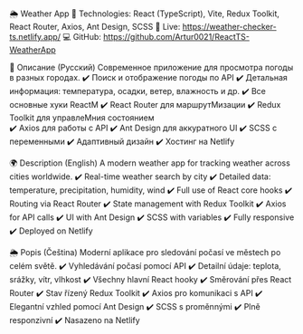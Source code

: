 🌦️ Weather App
🧩 Technologies: React (TypeScript), Vite, Redux Toolkit, React Router, Axios, Ant Design, SCSS
🚀 Live: https://weather-checker-ts.netlify.app/
💻 GitHub: https://github.com/Artur0021/ReactTS-WeatherApp

📌 Описание (Русский)
Современное приложение для просмотра погоды в разных городах.
✔️ Поиск и отображение погоды по API
✔️ Детальная информация: температура, осадки, ветер, влажность и др.
✔️ Все основные хуки ReactM
✔️ React Router для маршрутMизации
✔️ Redux Toolkit для управлеMния состоянием  
✔️ Axios для работы с API
✔️ Ant Design для аккуратного UI
✔️ SCSS с переменными
✔️ Адаптивный дизайн
✔️ Хостинг на Netlify

🌍 Description (English)
A modern weather app for tracking weather across cities worldwide.
✔️ Real-time weather search by city
✔️ Detailed data: temperature, precipitation, humidity, wind
✔️ Full use of React core hooks
✔️ Routing via React Router
✔️ State management with Redux Toolkit
✔️ Axios for API calls
✔️ UI with Ant Design
✔️ SCSS with variables
✔️ Fully responsive
✔️ Deployed on Netlify

🌦️ Popis (Čeština)
Moderní aplikace pro sledování počasí ve městech po celém světě.
✔️ Vyhledávání počasí pomocí API
✔️ Detailní údaje: teplota, srážky, vítr, vlhkost
✔️ Všechny hlavní React hooky
✔️ Směrování přes React Router
✔️ Stav řízený Redux Toolkit
✔️ Axios pro komunikaci s API
✔️ Elegantní vzhled pomocí Ant Design
✔️ SCSS s proměnnými
✔️ Plně responzivní
✔️ Nasazeno na Netlify
